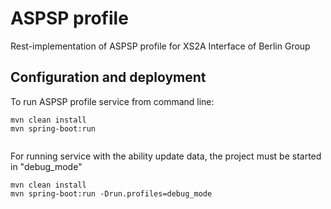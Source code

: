 # ASPSP profile

Rest-implementation of ASPSP profile for XS2A Interface of Berlin Group

## Configuration and deployment

To run ASPSP profile service from command line:

```
mvn clean install 
mvn spring-boot:run
 
```
For running service with the ability update data, the project must be started in "debug_mode"

```
mvn clean install 
mvn spring-boot:run -Drun.profiles=debug_mode
 
```

